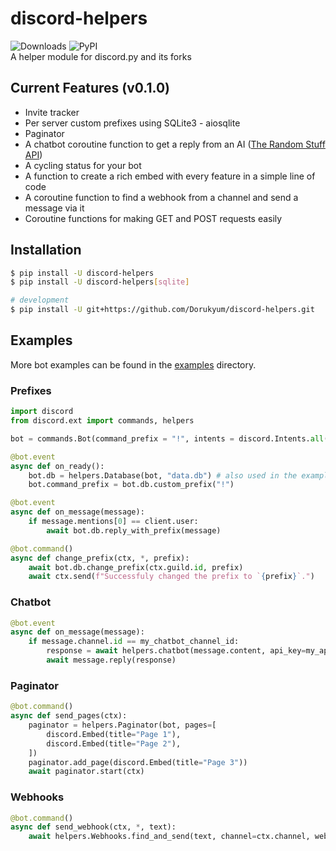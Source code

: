# discord-helpers
![Downloads](https://static.pepy.tech/personalized-badge/discord-helpers?period=total&units=international_system&left_color=grey&right_color=orange&left_text=Downloads)
![PyPI](https://img.shields.io/pypi/v/discord-helpers.svg) <br>
A helper module for discord.py and its forks

## Current Features (v0.1.0)
* Invite tracker
* Per server custom prefixes using SQLite3 - aiosqlite
* Paginator
* A chatbot coroutine function to get a reply from an AI ([The Random Stuff API](https://api-info.pgamerx.com/))
* A cycling status for your bot
* A function to create a rich embed with every feature in a simple line of code
* A coroutine function to find a webhook from a channel and send a message via it
* Coroutine functions for making GET and POST requests easily

## Installation
```sh
$ pip install -U discord-helpers
$ pip install -U discord-helpers[sqlite]

# development
$ pip install -U git+https://github.com/Dorukyum/discord-helpers.git
```

## Examples
More bot examples can be found in the [examples](https://github.com/Dorukyum/discord-helpers/tree/main/examples) directory.

### Prefixes
```python
import discord
from discord.ext import commands, helpers

bot = commands.Bot(command_prefix = "!", intents = discord.Intents.all())

@bot.event
async def on_ready():
    bot.db = helpers.Database(bot, "data.db") # also used in the examples below
    bot.command_prefix = bot.db.custom_prefix("!")
```
```python
@bot.event
async def on_message(message):
	if message.mentions[0] == client.user:
		await bot.db.reply_with_prefix(message)
```
```python
@bot.command()
async def change_prefix(ctx, *, prefix):
	await bot.db.change_prefix(ctx.guild.id, prefix)
    await ctx.send(f"Successfuly changed the prefix to `{prefix}`.")
```
### Chatbot
```python
@bot.event
async def on_message(message):
	if message.channel.id == my_chatbot_channel_id:
		response = await helpers.chatbot(message.content, api_key=my_api_key)
		await message.reply(response)
```
### Paginator
```python
@bot.command()
async def send_pages(ctx):
    paginator = helpers.Paginator(bot, pages=[
        discord.Embed(title="Page 1"),
        discord.Embed(title="Page 2"),
    ])
    paginator.add_page(discord.Embed(title="Page 3"))
    await paginator.start(ctx)
```
### Webhooks
```python
@bot.command()
async def send_webhook(ctx, *, text):
	await helpers.Webhooks.find_and_send(text, channel=ctx.channel, webhook_name="Test")
```